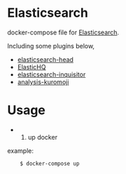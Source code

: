 Elasticsearch
====

docker-compose file for [Elasticsearch](https://github.com/elastic/elasticsearch).

Including some plugins below,

- [elasticsearch-head](https://github.com/mobz/elasticsearch-head)
- [ElasticHQ](https://github.com/royrusso/elasticsearch-HQ)
- [elasticsearch-inquisitor](https://github.com/polyfractal/elasticsearch-inquisitor)
- [analysis-kuromoji](https://github.com/elastic/elasticsearch/tree/master/plugins/analysis-kuromoji)

# Usage

- 1. up docker

example:

```bash
    $ docker-compose up
```
